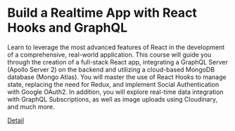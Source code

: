 # Build a Realtime App with React Hooks and GraphQL

Learn to leverage the most advanced features of React in the development of a comprehensive, real-world application. This course will guide you through the creation of a full-stack React app, integrating a GraphQL Server (Apollo Server 2) on the backend and utilizing a cloud-based MongoDB database (Mongo Atlas). You will master the use of React Hooks to manage state, replacing the need for Redux, and implement Social Authentication with Google OAuth2. In addition, you will explore real-time data integration with GraphQL Subscriptions, as well as image uploads using Cloudinary, and much more. 

[Detail](https://eduitfree.com/courses/build-a-realtime-app-with-react-hooks-and-graphql)